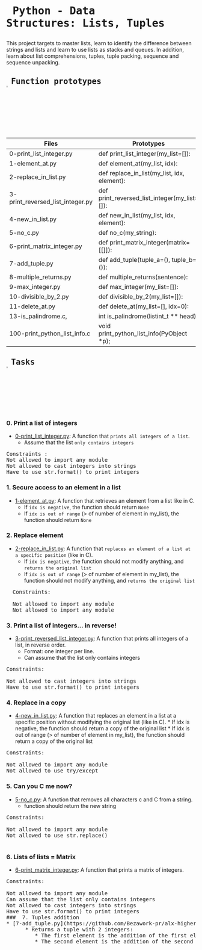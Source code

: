 # <pre> Python - Data Structures: Lists, Tuples </pre>
This project targets to master lists, learn to identify the difference between strings and lists and learn to use lists as stacks and queues. In addition, learn about list comprehensions, tuples, tuple packing, sequence and sequence unpacking.
## <pre> Function prototypes    <img src="https://user-images.githubusercontent.com/107026397/209424557-72ec9e7b-8f5a-4c69-9136-2629ca6d2ab0.svg" width = 3% height= 3%> </pre>
| Files  | Prototypes |
| ------------- | ------------- |
| 0-print_list_integer.py|def print_list_integer(my_list=[]): |
|1-element_at.py| def element_at(my_list, idx):|
| 2-replace_in_list.py  | def replace_in_list(my_list, idx, element): |
| 3-print_reversed_list_integer.py | def print_reversed_list_integer(my_list=[]):  |
| 4-new_in_list.py  | def new_in_list(my_list, idx, element):  |
| 5-no_c.py  | def no_c(my_string):  |
| 6-print_matrix_integer.py  | def print_matrix_integer(matrix=[[]]): |
| 7-add_tuple.py  |def add_tuple(tuple_a=(), tuple_b=()):  |
| 8-multiple_returns.py  | def multiple_returns(sentence):  |
| 9-max_integer.py  | def max_integer(my_list=[]):  |
| 10-divisible_by_2.py  | def divisible_by_2(my_list=[]):  |
| 11-delete_at.py  | def delete_at(my_list=[], idx=0): |
| 13-is_palindrome.c,  | int is_palindrome(listint_t ** head);  |
| 100-print_python_list_info.c | void print_python_list_info(PyObject *p); |
## <pre> Tasks   <img src="https://user-images.githubusercontent.com/107026397/209425131-1d190ca6-b53b-49a9-b00a-6d697c9e4473.svg" height=3% width=3%></pre>
### 0. Print a list of integers
*  [0-print_list_integer.py](https://github.com/Bezawork-pr/alx-higher_level_programming/blob/master/0x03-python-data_structures/0-print_list_integer.py): A  function that `prints all integers of a list`.
    *  Assume that the list `only contains integers`
<pre>
Constraints : 
Not allowed to import any module
Not allowed to cast integers into strings
Have to use str.format() to print integers
</pre>
### 1. Secure access to an element in a list
* [1-element_at.py](https://github.com/Bezawork-pr/alx-higher_level_programming/blob/master/0x03-python-data_structures/1-element_at.py): A function that retrieves an element from a list like in C.
  * If `idx is negative`, the function should return `None`
  * If `idx is out of range` (> of number of element in my_list), the function should return `None` 
### 2. Replace element
*  [2-replace_in_list.py](https://github.com/Bezawork-pr/alx-higher_level_programming/blob/master/0x03-python-data_structures/2-replace_in_list.py): A function that `replaces an element of a list at a specific position` (like in C).
   * If `idx is negative`, the function should not modify anything, and `returns the original list`
   * If `idx is out of range` (> of number of element in my_list), the function should not modify anything, and `returns the original list` 
  <pre>
  Constraints:
  
  Not allowed to import any module
  Not allowed to import any module</pre>
### 3. Print a list of integers... in reverse!
* [3-print_reversed_list_integer.py](https://github.com/Bezawork-pr/alx-higher_level_programming/blob/master/0x03-python-data_structures/3-print_reversed_list_integer.py): A function that prints all integers of a list, in reverse order.
   * Format: one integer per line.
   * Can assume that the list only contains integers
<pre>
Constraints:

Not allowed to cast integers into strings
Have to use str.format() to print integers
</pre>
### 4. Replace in a copy
* [4-new_in_list.py](https://github.com/Bezawork-pr/alx-higher_level_programming/blob/master/0x03-python-data_structures/4-new_in_list.py): A function that replaces an element in a list at a specific position without modifying the original list (like in C).
      * If idx is negative, the function should return a copy of the original list
      * If idx is out of range (> of number of element in my_list), the function should return a copy of the original list 
<pre>
Constraints:

Not allowed to import any module
Not allowed to use try/except
</pre>
### 5. Can you C me now?
* [5-no_c.py](https://github.com/Bezawork-pr/alx-higher_level_programming/blob/master/0x03-python-data_structures/5-no_c.py): A function that removes all characters c and C from a string.
   * function should return the new string
 <pre>
Constraints:

Not allowed to import any module
Not allowed to use str.replace()
 </pre>
 ### 6. Lists of lists = Matrix
 * [6-print_matrix_integer.py](https://github.com/Bezawork-pr/alx-higher_level_programming/blob/master/0x03-python-data_structures/6-print_matrix_integer.py): A function that prints a matrix of integers.
 <pre>
Constraints:

Not allowed to import any module
Can assume that the list only contains integers
Not allowed to cast integers into strings
Have to use str.format() to print integers
###  7. Tuples addition
* [7-add_tuple.py](https://github.com/Bezawork-pr/alx-higher_level_programming/blob/master/0x03-python-data_structures/7-add_tuple.py): A function that adds 2 tuples.
      * Returns a tuple with 2 integers:
         * The first element is the addition of the first element of each argument
         * The second element is the addition of the second element of each argument
 
         


